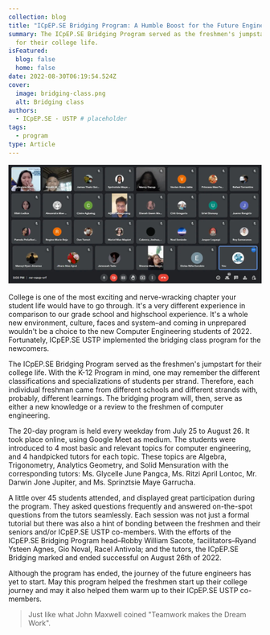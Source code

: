 ```yaml
---
collection: blog
title: "ICpEP.SE Bridging Program: A Humble Boost for the Future Engineers"
summary: The ICpEP.SE Bridging Program served as the freshmen's jumpstart
  for their college life.
isFeatured:
  blog: false
  home: false
date: 2022-08-30T06:19:54.524Z
cover:
  image: bridging-class.png
  alt: Bridging class
authors:
  - ICpEP.SE - USTP # placeholder
tags:
  - program
type: Article
---
```


![bridging-class.png](bridging-class.png "Bridging class")

College is one of the most exciting and nerve-wracking chapter your student life would have to go through. It's a very different experience in comparison to our grade school and highschool experience. It's a whole new environment, culture, faces and system–and coming in unprepared wouldn't be a choice to the new Computer Engineering students of 2022. Fortunately, ICpEP.SE USTP implemented the bridging class program for the newcomers.

The ICpEP.SE Bridging Program served as the freshmen's jumpstart for their college life. With the K-12 Program in mind, one may remember the different classifications and specializations of students per strand. Therefore, each individual freshman came from different schools and different strands with, probably, different learnings. The bridging program will, then, serve as either a new knowledge or a review to the freshmen of computer engineering.

The 20-day program is held every weekday from July 25 to August 26. It took place online, using Google Meet as medium. The students were introduced to 4 most basic and relevant topics for computer engineering, and 4 handpicked tutors for each topic. These topics are Algebra, Trigonometry, Analytics Geometry, and Solid Mensuration with the corresponding tutors: Ms. Glycelle June Pangca, Ms. Ritzi April Lontoc, Mr. Darwin Jone Jupiter, and Ms. Sprinztsie Maye Garrucha.

A little over 45 students attended, and displayed great participation during the program. They asked questions frequently and answered on-the-spot questions from the tutors seamlessly. Each session was not just a formal tutorial but there was also a hint of bonding between the freshmen and their seniors and/or ICpEP.SE USTP co-members. With the efforts of the ICpEP.SE Bridging Program head–Robby William Sacote, facilitators–Ryand Ysteen Agnes, Gio Noval, Racel Antivola; and the tutors, the ICpEP.SE Bridging marked and ended successful on August 26th of 2022.

Although the program has ended, the journey of the future engineers has yet to start. May this program helped the freshmen start up their college journey and may it also helped them warm up to their ICpEP.SE USTP co-members.

> Just like what John Maxwell coined "Teamwork makes the Dream Work".
